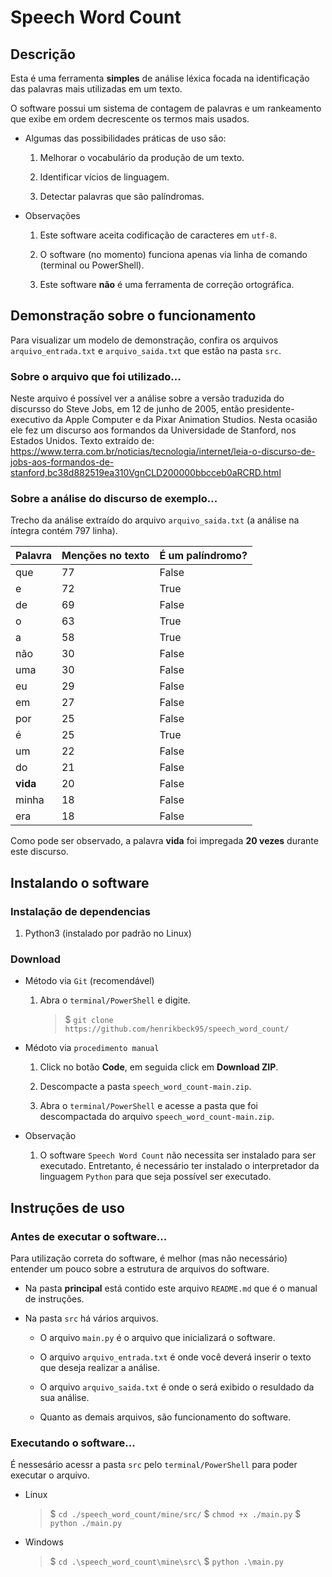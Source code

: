 # Speech Word Count

## Descrição

Esta é uma ferramenta **simples** de análise léxica focada na identificação das palavras mais utilizadas em um texto.

O software possui um sistema de contagem de palavras e um rankeamento que exibe em ordem decrescente os termos mais usados.

- Algumas das possibilidades práticas de uso são:
    1. Melhorar o vocabulário da produção de um texto.
    
    1. Identificar vícios de linguagem.
    
    1. Detectar palavras que são palíndromas.

- Observações
    1. Este software aceita codificação de caracteres em `utf-8`.

    1. O software (no momento) funciona apenas via linha de comando (terminal ou PowerShell).

    1. Este software **não** é uma ferramenta de correção ortográfica.

## Demonstração sobre o funcionamento

Para visualizar um modelo de demonstração, confira os arquivos `arquivo_entrada.txt` e `arquivo_saida.txt` que estão na pasta `src`.

### Sobre o arquivo que foi utilizado...

Neste arquivo é possível ver a análise sobre a versão traduzida do discursso do Steve Jobs, em 12 de junho de 2005, então presidente-executivo da Apple Computer e da Pixar Animation Studios. Nesta ocasião ele fez um discurso aos formandos da Universidade de Stanford, nos Estados Unidos. Texto extraído de: https://www.terra.com.br/noticias/tecnologia/internet/leia-o-discurso-de-jobs-aos-formandos-de-stanford,bc38d882519ea310VgnCLD200000bbcceb0aRCRD.html

### Sobre a análise do discurso de exemplo...

Trecho da análise extraído do arquivo `arquivo_saida.txt` (a análise na íntegra contém 797 linha).

|Palavra    |Menções no texto   |É um palíndromo?
|---        |---                |---
|que        |77                 |False
|e          |72                 |True
|de         |69                 |False
|o          |63                 |True
|a          |58                 |True
|não        |30                 |False
|uma        |30                 |False
|eu         |29                 |False
|em         |27                 |False
|por        |25                 |False
|é          |25                 |True
|um         |22                 |False
|do         |21                 |False
|**vida**   |20                 |False
|minha      |18                 |False
|era        |18                 |False

Como pode ser observado, a palavra **vida** foi impregada **20 vezes** durante este discurso.

## Instalando o software

### Instalação de dependencias

1. Python3 (instalado por padrão no Linux)

### Download

- Método via `Git` (recomendável)
    1. Abra o `terminal/PowerShell` e digite.
        > $ `git clone https://github.com/henrikbeck95/speech_word_count/`

- Médoto via `procedimento manual`
    1. Click no botão **Code**, em seguida click em **Download ZIP**.

    1. Descompacte a pasta `speech_word_count-main.zip`.
    
    1. Abra o `terminal/PowerShell` e acesse a pasta que foi descompactada do arquivo `speech_word_count-main.zip`.

- Observação
    1. O software `Speech Word Count` não necessita ser instalado para ser executado. Entretanto, é necessário ter instalado o interpretador da linguagem `Python` para que seja possível ser executado.

## Instruções de uso

### Antes de executar o software...

Para utilização correta do software, é melhor (mas não necessário) entender um pouco sobre a estrutura de arquivos do software.

- Na pasta **principal** está contido este arquivo `README.md` que é o manual de instruções.

- Na pasta `src` há vários arquivos.
    - O arquivo `main.py` é o arquivo que inicializará o software.

    - O arquivo `arquivo_entrada.txt` é onde você deverá inserir o texto que deseja realizar a análise.

    - O arquivo `arquivo_saida.txt` é onde o será exibido o resuldado da sua análise.

    - Quanto as demais arquivos, são funcionamento do software.

### Executando o software...

É nessesário acessr a pasta `src` pelo `terminal/PowerShell` para poder executar o arquivo.

- Linux
    > $ `cd ./speech_word_count/mine/src/`
    > $ `chmod +x ./main.py`
    > $ `python ./main.py`

- Windows
    > $ `cd .\speech_word_count\mine\src\`
    > $ `python .\main.py`